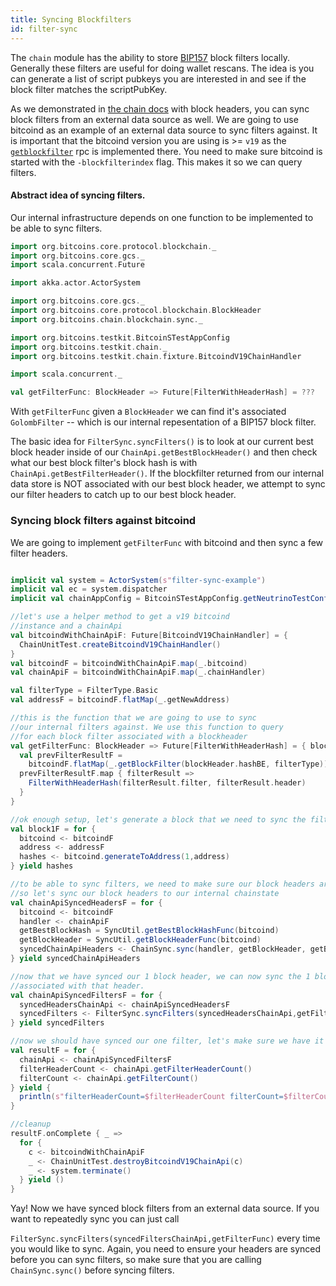 ```yaml
---
title: Syncing Blockfilters
id: filter-sync
---
```


The `chain` module has the ability to store [BIP157](https://github.com/bitcoin/bips/blob/master/bip-0157.mediawiki) block filters locally. Generally these filters are useful
for doing wallet rescans. The idea is you can generate a list of script pubkeys you are interested in and see if
the block filter matches the scriptPubKey.

As we demonstrated in [the chain docs](chain.md) with block headers, you can sync block filters from an external data source
as well. We are going to use bitcoind as an example of an external data source to sync filters against. It is important
that the bitcoind version you are using is >= `v19` as the [`getblockfilter`](https://github.com/bitcoin/bitcoin/blob/master/doc/release-notes/release-notes-0.19.0.1.md#new-rpcs)
rpc is implemented there. You need to make sure bitcoind is started with the `-blockfilterindex` flag. This makes it
so we can query filters.

#### Abstract idea of syncing filters.

Our internal infrastructure depends on one function to be implemented to be able to sync filters.

```scala mdoc:invisible
import org.bitcoins.core.protocol.blockchain._
import org.bitcoins.core.gcs._
import scala.concurrent.Future

import akka.actor.ActorSystem

import org.bitcoins.core.gcs._
import org.bitcoins.core.protocol.blockchain.BlockHeader
import org.bitcoins.chain.blockchain.sync._

import org.bitcoins.testkit.BitcoinSTestAppConfig
import org.bitcoins.testkit.chain._
import org.bitcoins.testkit.chain.fixture.BitcoindV19ChainHandler

import scala.concurrent._

```

```scala mdoc:compile-only
val getFilterFunc: BlockHeader => Future[FilterWithHeaderHash] = ???
```

With `getFilterFunc` given a `BlockHeader` we can find it's associated `GolombFilter` -- which is our internal repesentation
of a BIP157 block filter.

The basic idea for `FilterSync.syncFilters()` is to look at our current best block header inside of our `ChainApi.getBestBlockHeader()`
and then check what our best block filter's block hash is with `ChainApi.getBestFilterHeader()`. If the blockfilter returned from our internal
data store is NOT associated with our best block header, we attempt to sync our filter headers to catch up to our best block header.

### Syncing block filters against bitcoind

We are going to implement `getFilterFunc` with bitcoind and then sync a few filter headers.

```scala mdoc:compile-only

implicit val system = ActorSystem(s"filter-sync-example")
implicit val ec = system.dispatcher
implicit val chainAppConfig = BitcoinSTestAppConfig.getNeutrinoTestConfig().chainConf

//let's use a helper method to get a v19 bitcoind
//instance and a chainApi
val bitcoindWithChainApiF: Future[BitcoindV19ChainHandler] = {
  ChainUnitTest.createBitcoindV19ChainHandler()
}
val bitcoindF = bitcoindWithChainApiF.map(_.bitcoind)
val chainApiF = bitcoindWithChainApiF.map(_.chainHandler)

val filterType = FilterType.Basic
val addressF = bitcoindF.flatMap(_.getNewAddress)

//this is the function that we are going to use to sync
//our internal filters against. We use this function to query
//for each block filter associated with a blockheader
val getFilterFunc: BlockHeader => Future[FilterWithHeaderHash] = { blockHeader =>
  val prevFilterResultF =
    bitcoindF.flatMap(_.getBlockFilter(blockHeader.hashBE, filterType))
  prevFilterResultF.map { filterResult =>
    FilterWithHeaderHash(filterResult.filter, filterResult.header)
  }
}

//ok enough setup, let's generate a block that we need to sync the filter for in bitcoind
val block1F = for {
  bitcoind <- bitcoindF
  address <- addressF
  hashes <- bitcoind.generateToAddress(1,address)
} yield hashes

//to be able to sync filters, we need to make sure our block headers are synced first
//so let's sync our block headers to our internal chainstate
val chainApiSyncedHeadersF = for {
  bitcoind <- bitcoindF
  handler <- chainApiF
  getBestBlockHash = SyncUtil.getBestBlockHashFunc(bitcoind)
  getBlockHeader = SyncUtil.getBlockHeaderFunc(bitcoind)
  syncedChainApiHeaders <- ChainSync.sync(handler, getBlockHeader, getBestBlockHash)
} yield syncedChainApiHeaders

//now that we have synced our 1 block header, we can now sync the 1 block filter
//associated with that header.
val chainApiSyncedFiltersF = for {
  syncedHeadersChainApi <- chainApiSyncedHeadersF
  syncedFilters <- FilterSync.syncFilters(syncedHeadersChainApi,getFilterFunc)
} yield syncedFilters

//now we should have synced our one filter, let's make sure we have it
val resultF = for {
  chainApi <- chainApiSyncedFiltersF
  filterHeaderCount <- chainApi.getFilterHeaderCount()
  filterCount <- chainApi.getFilterCount()
} yield {
  println(s"filterHeaderCount=$filterHeaderCount filterCount=$filterCount")
}

//cleanup
resultF.onComplete { _ =>
  for {
    c <- bitcoindWithChainApiF
    _ <- ChainUnitTest.destroyBitcoindV19ChainApi(c)
    _ <- system.terminate()
  } yield ()
}
```

Yay! Now we have synced block filters from an external data source. If you want to repeatedly sync you can just call

`FilterSync.syncFilters(syncedFiltersChainApi,getFilterFunc)` every time you would like to sync. Again, you need to ensure
your headers are synced before you can sync filters, so make sure that you are calling `ChainSync.sync()` before syncing
filters.